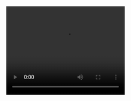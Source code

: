 

<br/><br/><br/>

<video width="320" height="240" controls>
  <source src="public/assets/images/laravel_web_app.mp4" type="video/mp4">
  
Your browser does not support the video tag.
</video>





# Running LOCAVO
Follow these steps to set up and run LOCAVO on your local machine:

## 1. Import the Database
1- In PHPMyAdmin, create a new database.

2- Import the SQL file from the Database folder into the newly created database.


4- Open your web browser and go to http://localhost:3000 to view the frontend.

## 3. Start
1- Open another terminal.

```bash
composer install
```
4- Start the backend server:
```bash
php artisan serve
```
